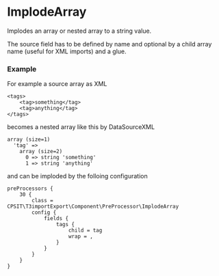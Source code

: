 ImplodeArray
============

Implodes an array or nested array to a string value.

The source field has to be defined by name and optional by a child array name (useful for XML imports) and a glue.


### Example

For example a source array as XML

```
<tags>
	<tag>something</tag>
	<tag>anything</tag>
</tags>
```

becomes a nested array like this by DataSourceXML

```
array (size=1)
  'tag' => 
    array (size=2)
      0 => string 'something'
      1 => string 'anything'
```

and can be imploded by the folloing configuration

```
preProcessors {
	30 {
		class = CPSIT\T3importExport\Component\PreProcessor\ImplodeArray
		config {
			fields {
				tags {
					child = tag
					wrap = , 
				}
			}
		}
	}
}
```
